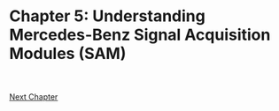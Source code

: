 # Chapter 5: Understanding Mercedes-Benz Signal Acquisition Modules (SAM)
<br><br>
[Next Chapter](Chapter%206%20Exploring%20the%20Engine%20Control%20Unit%20(ECU).md)
